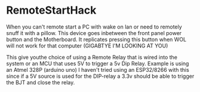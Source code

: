 # RemoteStartHack
When you can't remote start a PC with wake on lan or need to remotely snuff it with a pillow. This device goes inbetween the front panel power button and the Motherboard. It replicates pressing this button when WOL will not work for that computer (GIGABTYE I'M LOOKING AT YOU) 

This give youthe choice of using a Remote Relay that is wired into the system or an MCU that uses 5V to trigger a 5v Dip Relay. Example is using an Atmel 328P (arduino uno) I haven't tried using an ESP32/8266 with this since if a 5V source is used for the DIP-relay a 3.3v should be able to trigger the BJT and close the relay. 
